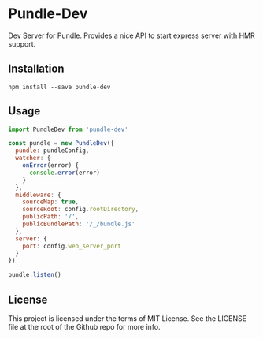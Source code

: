 # Pundle-Dev

Dev Server for Pundle. Provides a nice API to start express server with HMR support.

## Installation

```
npm install --save pundle-dev
```

## Usage

```js
import PundleDev from 'pundle-dev'

const pundle = new PundleDev({
  pundle: pundleConfig,
  watcher: {
    onError(error) {
      console.error(error)
    }
  },
  middleware: {
    sourceMap: true,
    sourceRoot: config.rootDirectory,
    publicPath: '/',
    publicBundlePath: '/_/bundle.js'
  },
  server: {
    port: config.web_server_port
  }
})

pundle.listen()
```

## License

This project is licensed under the terms of MIT License. See the LICENSE file at the root of the Github repo for more info.
